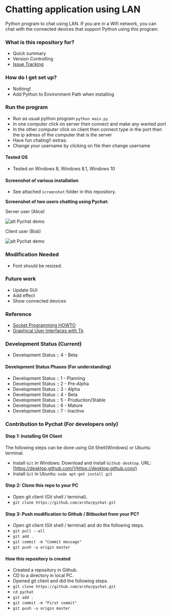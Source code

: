 # Chatting application using LAN
Python program to chat using LAN. 
If you are in a Wifi network, you can chat with the connected devices
that support Python using this program.

### What is this repository for?

* Quick summary
* Version Controlling
* [Issue Tracking](https://github.com/arsho/pychat/issues)

### How do I get set up?

* Nothing!
* Add Python to Environment Path when installing

### Run the program
* Run as usual python program `python main.py`
* In one computer click on server then connect and make any wanted port
* In the other computer click on client then connect type in the port then the ip adress of the computer that is the server
* Have fun chating!!
extras:
* Change your username by clicking on file then change username

#### Tested OS
* Tested on Windows 8, Windows 8.1, Windows 10

#### Screenshot of various installation

* See attached `screenshot` folder in this repository.

<b> Screenshot of two users chatting using Pychat:</b> 

Server user (Alice)<br>

![alt Pychat demo](https://raw.githubusercontent.com/arsho/pychat/master/screenshot/server.png)

Client user (Bob)<br>

![alt Pychat demo](https://raw.githubusercontent.com/arsho/pychat/master/screenshot/client.png)

### Modification Needed ###

* Font should be resized.

### Future work  ###

* Update GUI
* Add effect
* Show connected devices

### Reference

* [Socket Programming HOWTO](https://docs.python.org/3/howto/sockets.html)
* [Graphical User Interfaces with Tk](https://docs.python.org/3/library/tk.html)

### Development Status (Current)

* Development Status :: 4 - Beta

#### Development Status Phases (For understanding)
* Development Status :: 1 - Planning
* Development Status :: 2 - Pre-Alpha
* Development Status :: 3 - Alpha
* Development Status :: 4 - Beta
* Development Status :: 5 - Production/Stable
* Development Status :: 6 - Mature
* Development Status :: 7 - Inactive

### Contribution to Pychat (For developers only) ###

#### Step 1: Installing Git Client

The following steps can be done using Git Shell(Windows) or Ubuntu terminal. 

* Install `Git` in Windows: Download and install `Github desktop`. URL:
 [https://desktop.github.com/](https://desktop.github.com/)
* Install `Git` in Ubuntu: `sudo apt-get install git`

#### Step 2: Clone this repo to your PC

* Open git client (Git shell / terminal).
* `git clone https://github.com/arsho/pychat.git`

#### Step 3: Push modification to Github / Bitbucket from your PC?

* Open git client (Git shell / terminal) and do the following steps.
* `git pull --all`
* `git add .`
* `git commit -m "Commit message"`
* `git push -u origin master`

#### How this repository is created

* Created a repository in Github.
* CD to a directory in local PC.
* Opened git client and did the following steps.
* `git clone https://github.com/arsho/pychat.git`
* `cd pychat`
* `git add .`
* `git commit -m "First commit"`
* `git push -u origin master`
